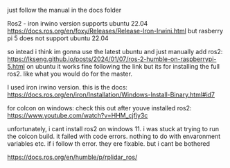just follow the manual in the docs folder

Ros2 - iron irwino version supports ubuntu 22.04 https://docs.ros.org/en/foxy/Releases/Release-Iron-Irwini.html
but rasberry pi 5 does not support ubuntu 22.04

so intead i think im gonna use the latest ubuntu and just manually add ros2: https://lkseng.github.io/posts/2024/01/07/ros-2-humble-on-raspberrypi-5.html
on ubuntu it works fine following the link but its for installing the full ros2. like what you would do for the master.

I used iron irwino version. this is the docs:
https://docs.ros.org/en/iron/Installation/Windows-Install-Binary.html#id7

for colcon on windows:
check this out after youve installed ros2: https://www.youtube.com/watch?v=HHM_cjfiy3c

unfortunately, i cant install ros2 on windows 11. i was stuck at trying to run the colcon build. it failed with code errors. nothing to do with envaronment variables etc. if i follow th error. they ere fixable. but i cant be bothered

https://docs.ros.org/en/humble/p/rplidar_ros/
